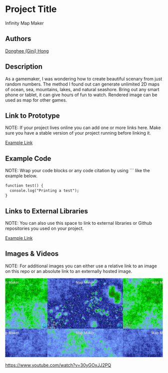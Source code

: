 # Project Title
Infinity Map Maker

## Authors
[Donghee (Gini) Hong](https://github.com/proonan29)

## Description
As a gamemaker, I was wondering how to create beautiful scenary from just random numbers. The method I found out can generate unlimited 2D maps of ocean, sea, mountains, lakes, and natural seashore. Bring out any smart phone or tablet, it can give hours of fun to watch. Rendered image can be used as map for other games.

## Link to Prototype
NOTE: If your project lives online you can add one or more links here. Make sure you have a stable version of your project running before linking it.

[Example Link](http://www.google.com "Example Link")

## Example Code
NOTE: Wrap your code blocks or any code citation by using ``` like the example below.
```
function test() {
  console.log("Printing a test");
}
```
## Links to External Libraries
 NOTE: You can also use this space to link to external libraries or Github repositories you used on your project.

[Example Link](http://www.google.com "Example Link")

## Images & Videos
NOTE: For additional images you can either use a relative link to an image on this repo or an absolute link to an externally hosted image.

![Example Image](project_images/mapmaker.png?raw=true "Example Image")

https://www.youtube.com/watch?v=30yGOxJJ2PQ
